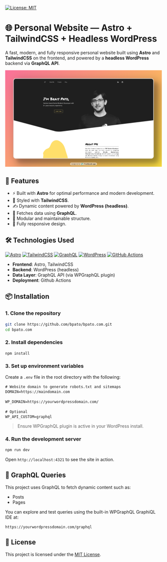 [![License: MIT](https://img.shields.io/badge/License-MIT-yellow.svg)](https://opensource.org/licenses/MIT)

# 🌐 Personal Website — Astro + TailwindCSS + Headless WordPress

A fast, modern, and fully responsive personal website built using **Astro** and **TailwindCSS** on the frontend, and powered by a **headless WordPress** backend via **GraphQL API**.

![Project landing image](https://github.com/bpato/bpato.com/blob/master/public/images/projects/1_website.png?raw=true)

## 🚀 Features

- ⚡️ Built with **Astro** for optimal performance and modern development.
- 🎨 Styled with **TailwindCSS**.
- ✍️ Dynamic content powered by **WordPress (headless)**.
- 🔌 Fetches data using **GraphQL**.
- 🧩 Modular and maintainable structure.
- 📱 Fully responsive design.

## 🛠️ Technologies Used

[![Astro](https://img.shields.io/badge/Astro-BC52EE?logo=astro&logoColor=fff)](#)
[![TailwindCSS](https://img.shields.io/badge/Tailwind%20CSS-%2338B2AC.svg?logo=tailwind-css&logoColor=white)](#)
[![GraphQL](https://camo.githubusercontent.com/c8f5e2858227939492f1d491065f3d2c32c97440745a7f219b2183de345e5a6d/68747470733a2f2f696d672e736869656c64732e696f2f62616467652f6772617068716c2d4531303039382e7376673f6c6f676f3d6772617068716c266c6f676f436f6c6f723d7768697465)](#)
[![WordPress](https://img.shields.io/badge/WordPress-%2321759B.svg?logo=wordpress&logoColor=white)](#)
[![GitHub Actions](https://img.shields.io/badge/GitHub_Actions-2088FF?logo=github-actions&logoColor=white)](#)

- **Frontend**: Astro, TailwindCSS
- **Backend**: WordPress (headless)
- **Data Layer**: GraphQL API (via WPGraphQL plugin)
- **Deployment**: Github Actions

## 📦 Installation

### 1. Clone the repository

```bash
git clone https://github.com/bpato/bpato.com.git
cd bpato.com
```

### 2. Install dependencies

```bash
npm install
```

### 3. Set up environment variables

Create a `.env` file in the root directory with the following:

```env
# Website domain to generate robots.txt and sitemaps
DOMAIN=https://maindomain.com

WP_DOMAIN=https://yourwordpressdomain.com/

# Optional
WP_API_CUSTOM=graphql
```

> Ensure WPGraphQL plugin is active in your WordPress install.

### 4. Run the development server

```bash
npm run dev
```

Open `http://localhost:4321` to see the site in action.

## 🧪 GraphQL Queries

This project uses GraphQL to fetch dynamic content such as:

- Posts
- Pages

You can explore and test queries using the built-in WPGraphQL GraphiQL IDE at:

```
https://yourwordpressdomain.com/graphql
```

## 📄 License

This project is licensed under the [MIT License](LICENSE).

